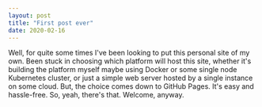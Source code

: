 ```yaml
---
layout: post
title: "First post ever"
date: 2020-02-16
---
```


Well, for quite some times I've been looking to put this personal site of my own. Been stuck in choosing which platform will host this site, whether it's building the platform myself maybe using Docker or some single node Kubernetes cluster, or just a simple web server hosted by a single instance on some cloud. But, the choice comes down to GitHub Pages. It's easy and hassle-free. So, yeah, there's that. Welcome, anyway.
